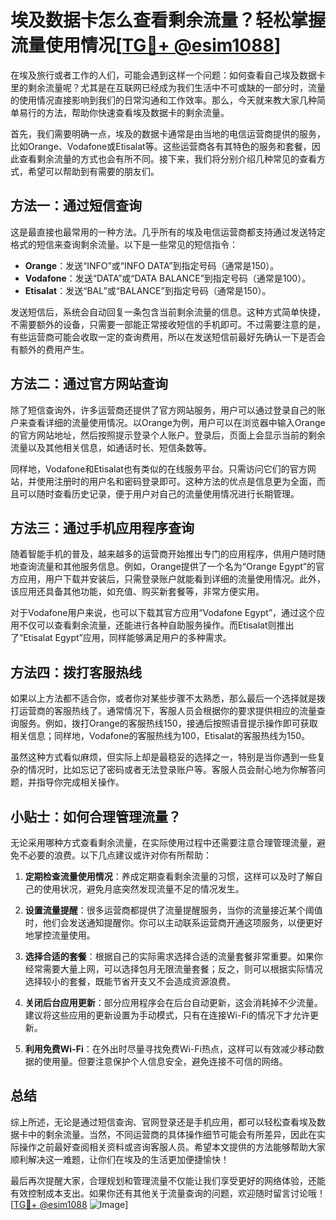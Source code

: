 # 埃及数据卡怎么查看剩余流量？轻松掌握流量使用情况[[TG💪+ @esim1088](https://t.me/s/esim1088)]

在埃及旅行或者工作的人们，可能会遇到这样一个问题：如何查看自己埃及数据卡里的剩余流量呢？尤其是在互联网已经成为我们生活中不可或缺的一部分时，流量的使用情况直接影响到我们的日常沟通和工作效率。那么，今天就来教大家几种简单易行的方法，帮助你快速查看埃及数据卡的剩余流量。

首先，我们需要明确一点，埃及的数据卡通常是由当地的电信运营商提供的服务，比如Orange、Vodafone或Etisalat等。这些运营商各有其特色的服务和套餐，因此查看剩余流量的方式也会有所不同。接下来，我们将分别介绍几种常见的查看方式，希望可以帮助到有需要的朋友们。

## 方法一：通过短信查询

这是最直接也最常用的一种方法。几乎所有的埃及电信运营商都支持通过发送特定格式的短信来查询剩余流量。以下是一些常见的短信指令：

- **Orange**：发送“INFO”或“INFO DATA”到指定号码（通常是150）。
- **Vodafone**：发送“DATA”或“DATA BALANCE”到指定号码（通常是100）。
- **Etisalat**：发送“BAL”或“BALANCE”到指定号码（通常是150）。

发送短信后，系统会自动回复一条包含当前剩余流量的信息。这种方式简单快捷，不需要额外的设备，只需要一部能正常接收短信的手机即可。不过需要注意的是，有些运营商可能会收取一定的查询费用，所以在发送短信前最好先确认一下是否会有额外的费用产生。

## 方法二：通过官方网站查询

除了短信查询外，许多运营商还提供了官方网站服务，用户可以通过登录自己的账户来查看详细的流量使用情况。以Orange为例，用户可以在浏览器中输入Orange的官方网站地址，然后按照提示登录个人账户。登录后，页面上会显示当前的剩余流量以及其他相关信息，如通话时长、短信条数等。

同样地，Vodafone和Etisalat也有类似的在线服务平台。只需访问它们的官方网站，并使用注册时的用户名和密码登录即可。这种方法的优点是信息更为全面，而且可以随时查看历史记录，便于用户对自己的流量使用情况进行长期管理。

## 方法三：通过手机应用程序查询

随着智能手机的普及，越来越多的运营商开始推出专门的应用程序，供用户随时随地查询流量和其他服务信息。例如，Orange提供了一个名为“Orange Egypt”的官方应用，用户下载并安装后，只需登录账户就能看到详细的流量使用情况。此外，该应用还具备其他功能，如充值、购买新套餐等，非常方便实用。

对于Vodafone用户来说，也可以下载其官方应用“Vodafone Egypt”，通过这个应用不仅可以查看剩余流量，还能进行各种自助服务操作。而Etisalat则推出了“Etisalat Egypt”应用，同样能够满足用户的多种需求。

## 方法四：拨打客服热线

如果以上方法都不适合你，或者你对某些步骤不太熟悉，那么最后一个选择就是拨打运营商的客服热线了。通常情况下，客服人员会根据你的要求提供相应的流量查询服务。例如，拨打Orange的客服热线150，接通后按照语音提示操作即可获取相关信息；同样地，Vodafone的客服热线为100，Etisalat的客服热线为150。

虽然这种方式看似麻烦，但实际上却是最稳妥的选择之一，特别是当你遇到一些复杂的情况时，比如忘记了密码或者无法登录账户等。客服人员会耐心地为你解答问题，并指导你完成相关操作。

## 小贴士：如何合理管理流量？

无论采用哪种方式查看剩余流量，在实际使用过程中还需要注意合理管理流量，避免不必要的浪费。以下几点建议或许对你有所帮助：

1. **定期检查流量使用情况**：养成定期查看剩余流量的习惯，这样可以及时了解自己的使用状况，避免月底突然发现流量不足的情况发生。
   
2. **设置流量提醒**：很多运营商都提供了流量提醒服务，当你的流量接近某个阈值时，他们会发送通知提醒你。你可以主动联系运营商开通这项服务，以便更好地掌控流量使用。

3. **选择合适的套餐**：根据自己的实际需求选择合适的流量套餐非常重要。如果你经常需要大量上网，可以选择包月无限流量套餐；反之，则可以根据实际情况选择较小的套餐，既能节省开支又不会造成资源浪费。

4. **关闭后台应用更新**：部分应用程序会在后台自动更新，这会消耗掉不少流量。建议将这些应用的更新设置为手动模式，只有在连接Wi-Fi的情况下才允许更新。

5. **利用免费Wi-Fi**：在外出时尽量寻找免费Wi-Fi热点，这样可以有效减少移动数据的使用量。但要注意保护个人信息安全，避免连接不可信的网络。

## 总结

综上所述，无论是通过短信查询、官网登录还是手机应用，都可以轻松查看埃及数据卡中的剩余流量。当然，不同运营商的具体操作细节可能会有所差异，因此在实际操作之前最好查阅相关资料或咨询客服人员。希望本文提供的方法能够帮助大家顺利解决这一难题，让你们在埃及的生活更加便捷愉快！

最后再次提醒大家，合理规划和管理流量不仅能让我们享受更好的网络体验，还能有效控制成本支出。如果你还有其他关于流量查询的问题，欢迎随时留言讨论哦！[[TG💪+ @esim1088](https://t.me/s/esim1088) ![Image](https://i.postimg.cc/4NQfJmqS/Snipaste-2025-05-13-00-14-12.png)]